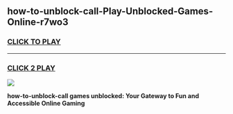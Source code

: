 
## how-to-unblock-call-Play-Unblocked-Games-Online-r7wo3
<h3>
<a href="https://premium76.site?title=how-to-unblock-call&ref=25A">CLICK TO PLAY</a></h3>
<hr>

<h3>
<a href="https://premium76.site?title=how-to-unblock-call&ref=25A">CLICK 2 PLAY</a>
  
</h3>

<a href="https://premium76.site?title=how-to-unblock-call&ref=25A"><img src="https://clearcache.store/games.png"></a>


**how-to-unblock-call games unblocked: Your Gateway to Fun and Accessible Online Gaming**
